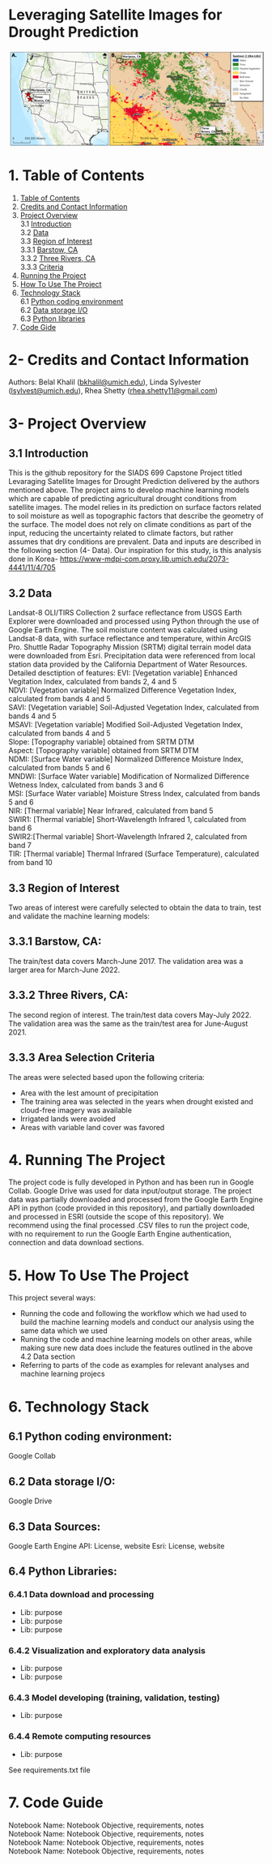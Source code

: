 # Leveraging Satellite Images for Drought Prediction

![alt text](https://github.com/belalabouzaid/siads699_team13_collab/blob/main/Misc/Drought_prediction_area.png)

# 1. Table of Contents
1. [Table of Contents](https://github.com/belalabouzaid/siads699_team_collab/blob/main/README.md#1-contents) <br>
2. [Credits and Contact Information](https://github.com/belalabouzaid/siads699_team_collab/blob/main/README.md#2--credits-and-contact-information) <br>
3. [Project Overview](https://github.com/belalabouzaid/siads699_team_collab/blob/main/README.md#3--project-overview) <br>
  3.1 [Introduction](https://github.com/belalabouzaid/siads699_team_collab/blob/main/README.md#31-introduction) <br>
  3.2 [Data](https://github.com/belalabouzaid/siads699_team_collab/blob/main/README.md#32-data) <br>
  3.3 [Region of Interest](https://github.com/belalabouzaid/siads699_team_collab/blob/main/README.md#33-region-of-interest) <br>
  3.3.1 [Barstow, CA](https://github.com/belalabouzaid/siads699_team_collab/blob/main/README.md#331-barstow-ca) <br>
  3.3.2 [Three Rivers, CA](https://github.com/belalabouzaid/siads699_team_collab/blob/main/README.md#332-three-rivers-ca) <br>
  3.3.3 [Criteria](https://github.com/belalabouzaid/siads699_team_collab/blob/main/README.md#333-criteira) <br>
4. [Running the Project](https://github.com/belalabouzaid/siads699_team_collab/blob/main/README.md#4-running-the-project) <br>
5. [How To Use The Project](https://github.com/belalabouzaid/siads699_team_collab/blob/main/README.md#5-how-to-use-this-project) <br>
6. [Technology Stack](https://github.com/belalabouzaid/siads699_team_collab/blob/main/README.md#6-technology-stack) <br>
  6.1 [Python coding environment](https://github.com/belalabouzaid/siads699_team_collab/blob/main/README.md#61-python-coding-environment) <br>
  6.2 [Data storage I/O](https://github.com/belalabouzaid/siads699_team_collab/blob/main/README.md#62-data-storage-io) <br>
  6.3 [Python libraries](https://github.com/belalabouzaid/siads699_team_collab/blob/main/README.md#64-python-libraries) <br>
7. [Code Gide](https://github.com/belalabouzaid/siads699_team_collab/blob/main/README.md#7-code-guide) <br>

# 2- Credits and Contact Information
Authors: Belal Khalil (bkhalil@umich.edu), Linda Sylvester (lsylvest@umich.edu), Rhea Shetty (rhea.shetty11@gmail.com)

# 3- Project Overview

## 3.1 Introduction
This is the github repository for the SIADS 699 Capstone Project titled Levaraging Satellite Images for Drought Prediction delivered by the authors mentioned above.
The project aims to develop machine learning models which are capable of predicting agricultural drought conditions from satellite images. The model relies in its prediction on surface factors related to soil moisture as well as topographic factors that describe the geometry of the surface. The model does not rely on climate conditions as part of the input, reducing the uncertainty related to climate factors, but rather assumes that dry conditions are prevalent. Data and inputs are described in the following section (4- Data). Our inspiration for this study, is this analysis done in Korea- https://www-mdpi-com.proxy.lib.umich.edu/2073-4441/11/4/705
## 3.2 Data
Landsat-8 OLI/TIRS Collection 2 surface reflectance from USGS Earth Explorer were downloaded and processed using Python through the use of Google Earth Engine.  The soil moisture content was calculated using Landsat-8 data, with surface reflectance and temperature, within ArcGIS Pro.  Shuttle Radar Topography Mission (SRTM) digital terrain model data were downloaded from Esri. Precipitation data were referenced from local station data provided by the California Department of Water Resources.
Detailed desctiption of features:
EVI: [Vegetation variable] Enhanced Vegitation Index, calculated from bands 2, 4 and 5<br>
NDVI: [Vegetation variable] Normalized Difference Vegetation Index, calculated from bands 4 and 5 <br>
SAVI: [Vegetation variable] Soil-Adjusted Vegetation Index, calculated from bands 4 and 5 <br>
MSAVI: [Vegetation variable] Modified Soil-Adjusted Vegetation Index, calculated from bands 4 and 5 <br>
Slope: [Topography variable] obtained from SRTM DTM <br>
Aspect: [Topography variable] obtained from SRTM DTM <br>
NDMI: [Surface Water variable] Normalized Difference Moisture Index, calculated from bands 5 and 6 <br>
MNDWI: [Surface Water variable] Modification of Normalized Difference Wetness Index, calculated from bands 3 and 6 <br>
MSI: [Surface Water variable] Moisture Stress Index, calculated from bands 5 and 6 <br>
NIR: [Thermal variable] Near Infrared, calculated from band 5 <br>
SWIR1: [Thermal variable] Short-Wavelength Infrared 1, calculated from band 6 <br>
SWIR2:[Thermal variable] Short-Wavelength Infrared 2, calculated from band 7 <br>
TIR: [Thermal variable] Thermal Infrared (Surface Temperature), calculated from band 10 <br>
## 3.3 Region of Interest
Two areas of interest were carefully selected to obtain the data to train, test and validate the machine learning models:
## 3.3.1 Barstow, CA: 
The train/test data covers March-June 2017. The validation area was a larger area for March-June 2022.
## 3.3.2 Three Rivers, CA:
The second region of interest. The train/test data covers May-July 2022. The validation area was the same as the train/test area for June-August 2021. 
## 3.3.3 Area Selection Criteria
The areas were selected based upon the following criteria:
- Area with the lest amount of precipitation <br>
- The training area was selected in the years when drought existed and cloud-free imagery was available <br>
- Irrigated lands were avoided <br>
- Areas with variable land cover was favored <br>
  
# 4. Running The Project
The project code is fully developed in Python and has been run in Google Collab. Google Drive was used for data input/output storage. The project data was partially downloaded and processed from the Google Earth Engine API in python (code provided in this repository), and partially downloaded and processed in ESRI (outside the scope of this repository).
We recommend using the final processed .CSV files to run the project code, with no requirement to run the Google Earth Engine authentication, connection and data download sections. 

# 5. How To Use The Project
This project several ways:
- Running the code and following the workflow which we had used to build the machine learning models and conduct our analysis using the same data which we used
- Running the code and machine learning models on other areas, while making sure new data does include the features outlined in the above 4.2 Data section
- Referring to parts of the code as examples for relevant analyses and machine learning projecs
  
# 6. Technology Stack
## 6.1 Python coding environment: 
Google Collab
## 6.2 Data storage I/O: 
Google Drive
## 6.3 Data Sources: 
Google Earth Engine API: License, website
Esri: License, website
## 6.4 Python Libraries:
### 6.4.1 Data download and processing
- Lib: purpose <br>
- Lib: purpose <br>
- Lib: purpose <br>
### 6.4.2 Visualization and exploratory data analysis
- Lib: purpose <br>
- Lib: purpose <br>
### 6.4.3 Model developing (training, validation, testing)
- Lib: purpose <br>
### 6.4.4 Remote computing resources
- Lib: purpose <br>
  
See requirements.txt file

# 7. Code Guide
Notebook Name: Notebook Objective, requirements, notes <br>
Notebook Name: Notebook Objective, requirements, notes <br>
Notebook Name: Notebook Objective, requirements, notes <br>
Notebook Name: Notebook Objective, requirements, notes <br>


